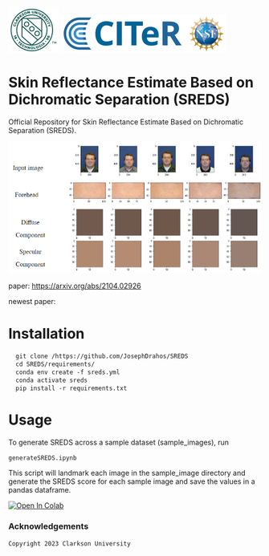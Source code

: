 ![Teaser image](readme_images/Clogo.png)
![Teaser image](readme_images//CITeR-logo.png)

# Skin Reflectance Estimate Based on Dichromatic Separation (SREDS)

Official Repository for Skin Reflectance Estimate Based on Dichromatic Separation (SREDS).

![Teaser image](readme_images//image9.png)


paper: https://arxiv.org/abs/2104.02926

newest paper:

# Installation

```
  git clone /https://github.com/JosephDrahos/SREDS
  cd SREDS/requirements/
  conda env create -f sreds.yml
  conda activate sreds
  pip install -r requirements.txt
```

# Usage

To generate SREDS across a sample dataset (sample_images), run 
```
generateSREDS.ipynb
```

This script will landmark each image in the sample_image directory and generate the SREDS score for each sample image and save the values in a pandas dataframe. 

[![Open In Colab](https://colab.research.google.com/assets/colab-badge.svg)](https://colab.research.google.com/JosephDrahos/SREDS/blob/main/generateSREDS_Colab.ipynb)

### Acknowledgements
```sh
Copyright 2023 Clarkson University
```
